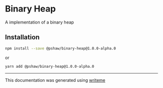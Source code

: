 # Binary Heap

A implementation of a binary heap

## Installation

```bash
npm install --save @pshaw/binary-heap@1.0.0-alpha.0
```
or
```bash
yarn add @pshaw/binary-heap@1.0.0-alpha.0
```

---
This documentation was generated using [writeme](https://www.npmjs.com/package/@pshaw/writeme)
